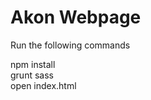 # Akon Webpage

Run the following commands

npm install <br />
grunt sass <br />
open index.html <br />
